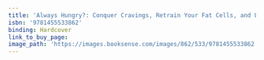 ```yaml
---
title: 'Always Hungry?: Conquer Cravings, Retrain Your Fat Cells, and Lose Weight Permanently'
isbn: '9781455533862'
binding: Hardcover
link_to_buy_page:
image_path: 'https://images.booksense.com/images/862/533/9781455533862.jpg'
---
```


